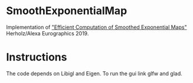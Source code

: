 # SmoothExponentialMap
Implementation of ["Efficient Computation of Smoothed Exponential Maps"](https://people.inf.ethz.ch/herholzp/EG2019/files/HerholzEG2019.pdf) Herholz/Alexa Eurographics 2019.

# Instructions
The code depends on Libigl and Eigen. To run the gui link glfw and glad.
